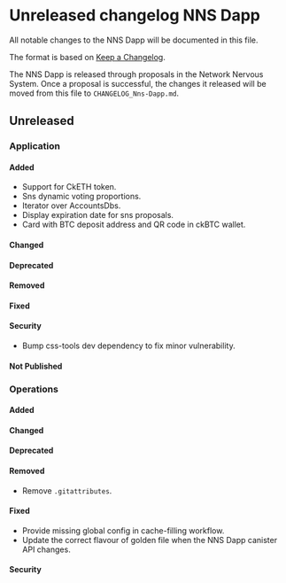 # Unreleased changelog NNS Dapp

All notable changes to the NNS Dapp will be documented in this file.

The format is based on [Keep a Changelog](https://keepachangelog.com/en/1.0.0/).

The NNS Dapp is released through proposals in the Network Nervous System. Once a
proposal is successful, the changes it released will be moved from this file to
`CHANGELOG_Nns-Dapp.md`.

## Unreleased

### Application

#### Added

* Support for CkETH token.
* Sns dynamic voting proportions.
* Iterator over AccountsDbs.
* Display expiration date for sns proposals.
* Card with BTC deposit address and QR code in ckBTC wallet.

#### Changed

#### Deprecated

#### Removed

#### Fixed

#### Security

* Bump css-tools dev dependency to fix minor vulnerability.

#### Not Published

### Operations

#### Added

#### Changed

#### Deprecated

#### Removed

* Remove `.gitattributes`.

#### Fixed

* Provide missing global config in cache-filling workflow.
* Update the correct flavour of golden file when the NNS Dapp canister API changes.

#### Security
